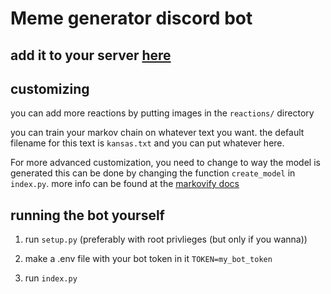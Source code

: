# Meme generator discord bot

## add it to your server [here](https://discord.com/oauth2/authorize?client_id=857661821552295946&scope=bot&permissions=67648)

## customizing


you can add more reactions by putting images in the `reactions/` directory

you can train your markov chain on whatever text you want. the default filename for this text is `kansas.txt` and you can put whatever here.

For more advanced customization, you need to change to way the model is generated
this can be done by changing the function `create_model` in `index.py`. more info can be found at the [markovify docs](https://pypi.org/project/markovify/)


## running the bot yourself

1. run `setup.py` (preferably with root privlieges (but only if you wanna))

2. make a .env file with your bot token in it
    `TOKEN=my_bot_token`

3. run `index.py`
